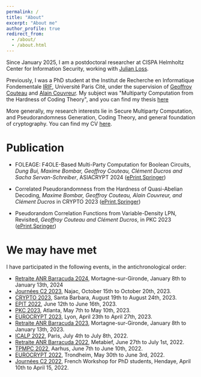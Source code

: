 ```yaml
---
permalink: /
title: "About"
excerpt: "About me"
author_profile: true
redirect_from: 
  - /about/
  - /about.html
---
```


Since January 2025, I am a postdoctoral researcher at CISPA Helmholtz Center for Information Security, working with [Julian Loss](https://www.julianloss.com/).

Previously, I was a PhD student at the Institut de Recherche en Informatique Fondementale [IRIF](https://www.irif.fr/), Université Paris Cité, under the supervision of [Geoffroy Couteau](https://geoffroycouteau.github.io/) and [Alain Couvreur](http://www.lix.polytechnique.fr/Labo/Alain.Couvreur/).
My subject was "Multiparty Computation from the Hardness of Coding Theory", and you can find my thesis [here](https://theses.hal.science/tel-04889558/)

 More generally, my research interests lie in Secure Multiparty Computation, and Pseudorandomness Generation, Coding Theory, and general foundation of cryptography. You can find my CV [here](/CV_Clement_Ducros.pdf).

Publication
======

- FOLEAGE: F4OLE-Based Multi-Party Computation for Boolean Circuits, *Dung Bui, Maxime Bombar, Geoffroy Couteau, Clément Ducros and Sacha Servan-Schreiber*, ASIACRYPT 2024 ([ePrint](https://eprint.iacr.org/2024/429.pdf),[Springer](https://link.springer.com/chapter/10.1007/978-981-96-0938-3_3))

-  Correlated Pseudorandomness from the Hardness of Quasi-Abelian Decoding, *Maxime Bombar, Geoffroy Couteau, Alain Couvreur, and Clément Ducros* in CRYPTO 2023 ([ePrint](https://eprint.iacr.org/2023/845.pdf),[Springer](https://link.springer.com/chapter/10.1007/978-3-031-38551-3_18))

- Pseudorandom Correlation Functions from Variable-Density LPN, Revisited, *Geoffroy Couteau and Clément Ducros*, in PKC 2023 ([ePrint](https://eprint.iacr.org/2023/650.pdf),[Springer](https://link.springer.com/chapter/10.1007/978-3-031-31371-4_8))


We may have met
======

I have participated in the following events, in the antichronological order:

- [Retraite ANR Barracuda 2024](https://barracuda.inria.fr/fr/),  Mortagne-sur-Gironde, January 8th to January 13th, 2024
- [Journées C2 2023](https://indico.math.cnrs.fr/event/9364/), Najac, October 15th to October 20th, 2023.
- [CRYPTO 2023](https://crypto.iacr.org/2023/), Santa Barbara, August 19th to August 24th, 2023.
- [EPIT 2022](https://epit2023.sciencesconf.org/), June 12th to June 16th, 2023.  
- [PKC 2023](https://pkc.iacr.org/2023/), Atlanta, May 7th to May 10th, 2023.
- [EUROCRYPT 2023](https://eurocrypt.iacr.org/2023/), Lyon, April 23th to April 27th, 2023.
- [Retraite ANR Barracuda 2023](https://barracuda.inria.fr/fr/), Mortagne-sur-Gironde, January 8th to January 13th, 2023.
- [ICALP 2022](https://icalp2022.irif.fr/), Paris, July 4th to July 8th, 2022.
- [Retraite ANR Barracuda 2022](https://barracuda.inria.fr/fr/), Metabief, June 27th to July 1st, 2022.
- [TPMPC 2022](https://www.multipartycomputation.com/tpmpc-2022), Aarhus, June 7th to June 10th, 2022.
- [EUROCRYPT 2022](https://eurocrypt.iacr.org/2022/), Trondheim, May 30th to June 3rd, 2022.
- [Journées C2 2022](http://jc2-2022.inria.fr/fr/), French Workshop for PhD students, Hendaye, April 10th to April 15, 2022.





